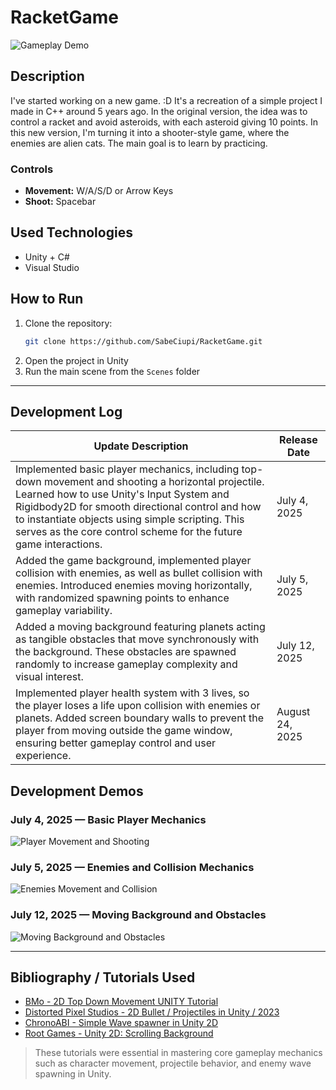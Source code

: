 # RacketGame

![Gameplay Demo](gif/gif4.gif)

## Description
I've started working on a new game. :D It's a recreation of a simple project I made in C++ around 5 years ago. In the original version, the idea was to control a racket and avoid asteroids, with each asteroid giving 10 points. In this new version, I'm turning it into a shooter-style game, where the enemies are alien cats. The main goal is to learn by practicing.

### Controls
- **Movement:** W/A/S/D or Arrow Keys  
- **Shoot:** Spacebar

## Used Technologies
- Unity + C#
- Visual Studio

## How to Run
1. Clone the repository:
   ```bash
   git clone https://github.com/SabeCiupi/RacketGame.git
2. Open the project in Unity
3. Run the main scene from the `Scenes` folder

---

## Development Log

| Update Description                                                                                                                          | Release Date  |
|---------------------------------------------------------------------------------------------------------------------------------------------|---------------|
| Implemented basic player mechanics, including top-down movement and shooting a horizontal projectile. Learned how to use Unity's Input System and Rigidbody2D for smooth directional control and how to instantiate objects using simple scripting. This serves as the core control scheme for the future game interactions. | July 4, 2025  |
| Added the game background, implemented player collision with enemies, as well as bullet collision with enemies. Introduced enemies moving horizontally, with randomized spawning points to enhance gameplay variability.                                                                                     | July 5, 2025  |
| Added a moving background featuring planets acting as tangible obstacles that move synchronously with the background. These obstacles are spawned randomly to increase gameplay complexity and visual interest. | July 12, 2025 |
| Implemented player health system with 3 lives, so the player loses a life upon collision with enemies or planets. Added screen boundary walls to prevent the player from moving outside the game window, ensuring better gameplay control and user experience. | August 24, 2025 |

## Development Demos

### July 4, 2025 — Basic Player Mechanics

![Player Movement and Shooting](gif/gif1.gif)

### July 5, 2025 — Enemies and Collision Mechanics
![Enemies Movement and Collision](gif/gif2.gif)

### July 12, 2025 — Moving Background and Obstacles
![Moving Background and Obstacles](gif/gif3.gif)

---

## Bibliography / Tutorials Used

- [BMo - 2D Top Down Movement UNITY Tutorial](https://www.youtube.com/watch?v=u8tot-X_RBI)
- [Distorted Pixel Studios - 2D Bullet / Projectiles in Unity / 2023](https://www.youtube.com/watch?v=8TqY6p-PRcs)
- [ChronoABI - Simple Wave spawner in Unity 2D](https://www.youtube.com/watch?v=pKN8jVnSKyM)
- [Root Games - Unity 2D: Scrolling Background](https://www.youtube.com/watch?v=Wz3nbQPYwss)

> These tutorials were essential in mastering core gameplay mechanics such as character movement, projectile behavior, and enemy wave spawning in Unity.

